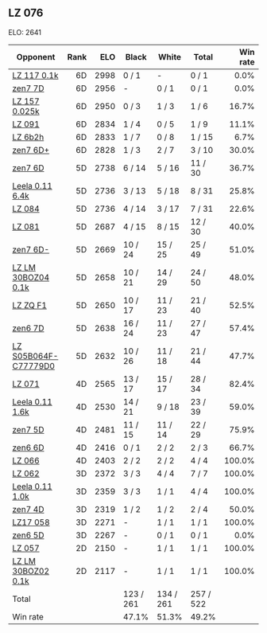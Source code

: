 ## LZ 076 ##

ELO: 2641

Opponent | Rank | ELO | Black | White | Total | Win rate
---------|-----:|----:|-------|-------|-------|-------:
[LZ 117 0.1k](LZ%20117%200.1k.md) | 6D | 2998 | 0 / 1 | - | 0 / 1 | 0.0%
[zen7 7D](zen7%207D.md) | 6D | 2956 | - | 0 / 1 | 0 / 1 | 0.0%
[LZ 157 0.025k](LZ%20157%200.025k.md) | 6D | 2950 | 0 / 3 | 1 / 3 | 1 / 6 | 16.7%
[LZ 091](LZ%20091.md) | 6D | 2834 | 1 / 4 | 0 / 5 | 1 / 9 | 11.1%
[LZ 6b2h](LZ%206b2h.md) | 6D | 2833 | 1 / 7 | 0 / 8 | 1 / 15 | 6.7%
[zen7 6D+](zen7%206D+.md) | 6D | 2828 | 1 / 3 | 2 / 7 | 3 / 10 | 30.0%
[zen7 6D](zen7%206D.md) | 5D | 2738 | 6 / 14 | 5 / 16 | 11 / 30 | 36.7%
[Leela 0.11 6.4k](Leela%200.11%206.4k.md) | 5D | 2736 | 3 / 13 | 5 / 18 | 8 / 31 | 25.8%
[LZ 084](LZ%20084.md) | 5D | 2736 | 4 / 14 | 3 / 17 | 7 / 31 | 22.6%
[LZ 081](LZ%20081.md) | 5D | 2687 | 4 / 15 | 8 / 15 | 12 / 30 | 40.0%
[zen7 6D-](zen7%206D-.md) | 5D | 2669 | 10 / 24 | 15 / 25 | 25 / 49 | 51.0%
[LZ LM 30BOZ04 0.1k](LZ%20LM%2030BOZ04%200.1k.md) | 5D | 2658 | 10 / 21 | 14 / 29 | 24 / 50 | 48.0%
[LZ ZQ F1](LZ%20ZQ%20F1.md) | 5D | 2650 | 10 / 17 | 11 / 23 | 21 / 40 | 52.5%
[zen6 7D](zen6%207D.md) | 5D | 2638 | 16 / 24 | 11 / 23 | 27 / 47 | 57.4%
[LZ S05B064F-C77779D0](LZ%20S05B064F-C77779D0.md) | 5D | 2632 | 10 / 26 | 11 / 18 | 21 / 44 | 47.7%
[LZ 071](LZ%20071.md) | 4D | 2565 | 13 / 17 | 15 / 17 | 28 / 34 | 82.4%
[Leela 0.11 1.6k](Leela%200.11%201.6k.md) | 4D | 2530 | 14 / 21 | 9 / 18 | 23 / 39 | 59.0%
[zen7 5D](zen7%205D.md) | 4D | 2481 | 11 / 15 | 11 / 14 | 22 / 29 | 75.9%
[zen6 6D](zen6%206D.md) | 4D | 2416 | 0 / 1 | 2 / 2 | 2 / 3 | 66.7%
[LZ 066](LZ%20066.md) | 4D | 2403 | 2 / 2 | 2 / 2 | 4 / 4 | 100.0%
[LZ 062](LZ%20062.md) | 3D | 2372 | 3 / 3 | 4 / 4 | 7 / 7 | 100.0%
[Leela 0.11 1.0k](Leela%200.11%201.0k.md) | 3D | 2359 | 3 / 3 | 1 / 1 | 4 / 4 | 100.0%
[zen7 4D](zen7%204D.md) | 3D | 2319 | 1 / 2 | 1 / 2 | 2 / 4 | 50.0%
[LZ17 058](LZ17%20058.md) | 3D | 2271 | - | 1 / 1 | 1 / 1 | 100.0%
[zen6 5D](zen6%205D.md) | 3D | 2267 | - | 0 / 1 | 0 / 1 | 0.0%
[LZ 057](LZ%20057.md) | 2D | 2150 | - | 1 / 1 | 1 / 1 | 100.0%
[LZ LM 30BOZ02 0.1k](LZ%20LM%2030BOZ02%200.1k.md) | 2D | 2117 | - | 1 / 1 | 1 / 1 | 100.0%
Total | | | 123 / 261 | 134 / 261 | 257 / 522 | 
Win rate| | | 47.1% | 51.3% | 49.2% | 
